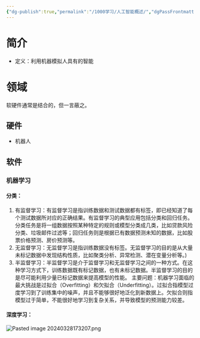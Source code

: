 ```yaml
---
{"dg-publish":true,"permalink":"/1000学习/人工智能概述/","dgPassFrontmatter":true}
---
```


# 简介
- 定义：利用机器模拟人具有的智能
# 领域
软硬件通常是结合的，但一言蔽之。
## 硬件
- 机器人

## 软件
### 机器学习
#### 分类：
1. 有监督学习：有监督学习是指训练数据和测试数据都有标签，即已经知道了每个测试数据所对应的正确结果。有监督学习的典型应用包括分类和回归任务。分类任务是将一组数据按照某种特定的规则或模型分类成几类，比如贷款风险分类、垃圾邮件过滤等；回归任务则是根据已有数据预测未知的数据，比如股票价格预测、房价预测等。
2. 无监督学习：无监督学习是指训练数据没有标签。无监督学习的目的是从大量未标记数据中发现结构性质，比如聚类分析、异常检测、潜在变量分析等。)
3. 半监督学习：半监督学习是介于监督学习和无监督学习之间的一种方式。在这种学习方式下，训练数据既有标记数据，也有未标记数据。半监督学习的目的是尽可能利用少量已标记数据来提高模型的性能。
主要问题：机器学习面临的最大挑战是过拟合（Overfitting）和欠拟合（Underfitting）。过拟合指模型过度学习到了训练集中的噪声，并且不能够很好地泛化到新数据上。欠拟合则指模型过于简单，不能很好地学习到复杂关系，并导致模型的预测能力较差。
#### 深度学习：




![Pasted image 20240328173207.png](/img/user/1000%E5%AD%A6%E4%B9%A0/Pasted%20image%2020240328173207.png)